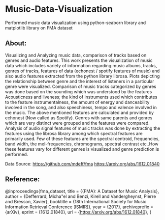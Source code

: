 # Music-Data-Visualization
Performed music data visualization using python-seaborn library and matplotlib library on FMA dataset

## About:
Visualizing and Analyzing music data, comparison of tracks based on genres and audio features.
This work presents the visualization of music data which includes variety of information regarding music albums, tracks, genres of tracks, features of data (echonest / spotify features of music) and also audio features extracted from the python library librosa.
Plots depicting the relationship between genre and the interest of listeners in a particular genre were visualized. Comparison of music tracks categorized by genres was done based on the sounding which was understood by the features Acousticness and liveness; the kind of instruments used which contributes to the feature instrumentalness, the amount of energy and danceability involved in the song, and also speechiness, tempo and valence involved in the music. The above mentioned features are calculated and provided by echonest (Now called as Spotify).
Genres with same parents and genres which are very distinct were grouped and the features were compared. Analysis of audio signal features of music tracks was done by extracting the features using the librosa library among which spectral features are primarily used. Few of these features are the spectral centroid, frequencies, band width, the mel-frequencies, chromograms, spectral contrast etc..How these features vary for different genres is visualized and genre prediction is performed.

Data Source: 
https://github.com/mdeff/fma
https://arxiv.org/abs/1612.01840


## Reference:
@inproceedings{fma_dataset,
  title = {{FMA}: A Dataset for Music Analysis},
  author = {Defferrard, Micha\"el and Benzi, Kirell and Vandergheynst, Pierre and Bresson, Xavier},
  booktitle = {18th International Society for Music Information Retrieval Conference (ISMIR)},
  year = {2017},
  archiveprefix = {arXiv},
  eprint = {1612.01840},
  url = {https://arxiv.org/abs/1612.01840},
}
